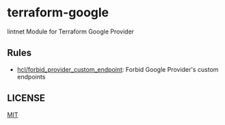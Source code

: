 # terraform-google

lintnet Module for Terraform Google Provider

## Rules

- [hcl/forbid_provider_custom_endpoint](hcl/forbid_provider_custom_endpoint): Forbid Google Provider's custom endpoints

## LICENSE

[MIT](LICENSE)
